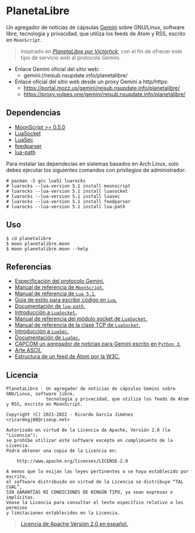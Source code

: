 # PlanetaLibre

Un agregador de noticias de cápsulas [Gemini](https://gemini.circumlunar.space/) sobre GNU/Linux, software libre, tecnología y privacidad, que utiliza los feeds de Atom y RSS, escrito en `MoonScript`.

> Inspirado en [*PlanetaLibre por Victorhck*](https://victorhck.gitlab.io/planetalibre/), con el fin de ofrecer este tipo de servicio web al protocolo Gemini.

* Enlace Gemini oficial del sitio web:
    * gemini://reisub.nsupdate.info/planetalibre/
* Enlace oficial del sitio web desde un proxy Gemini a http/https:
    * <https://portal.mozz.us/gemini/reisub.nsupdate.info/planetalibre/>
    * <https://proxy.vulpes.one/gemini/reisub.nsupdate.info/planetalibre/>

## Dependencias

* [MoonScript >= 0.5.0](https://moonscript.org/)
* [LuaSocket](https://github.com/diegonehab/luasocket)
* [LuaSec](https://github.com/brunoos/luasec)
* [feedparser](https://github.com/slact/lua-feedparser)
* [lua-path](https://github.com/moteus/lua-path)

Para instalar las dependecias en sistemas basados en Arch Linux, solo debes ejecutar los siguientes comandos con privilegios de administrador:

```
# pacman -S gcc lua51 luarocks
# luarocks --lua-version 5.1 install moonscript
# luarocks --lua-version 5.1 install luasocket
# luarocks --lua-version 5.1 install luasec
# luarocks --lua-version 5.1 install feedparser
# luarocks --lua-version 5.1 install lua-path
```

## Uso

```shell
$ cd planetalibre
$ moon planetalibre.moon
$ moon planetalibre.moon --help
```

## Referencias

* [Especificación del protocolo Gemini.](https://gemini.circumlunar.space/docs/specification.gmi)
* [Manual de referencia de `MoonScript`.](https://moonscript.org/reference/)
* [Manual de referencia de `Lua 5.1`.](https://www.lua.org/manual/5.1/es/manual.html)
* [Guía de estilo para escribir código en `Lua`.](https://github.com/Olivine-Labs/lua-style-guide)
* [Documentación de `lua-path`.](https://moteus.github.io/path/index.html)
* [Introducción a `LuaSocket`.](https://w3.impa.br/~diego/software/luasocket/introduction.html)
* [Manual de referencia del módulo socket de `LuaSocket`.](https://w3.impa.br/~diego/software/luasocket/socket.html)
* [Manual de referencia de la clase TCP de `LuaSocket`.](https://w3.impa.br/~diego/software/luasocket/tcp.html)
* [Introducción a `LuaSec`.](https://github.com/brunoos/luasec/wiki)
* [Documentación de `LuaSec`.](https://github.com/brunoos/luasec/wiki/LuaSec-1.0.x)
* [CAPCOM un agregador de noticias para Gemini escrito en `Python 3`.](https://tildegit.org/solderpunk/CAPCOM)
* [Arte ASCII.](http://www.ascii-art.de/)
* [Estructura de un feed de Atom por la W3C.](https://validator.w3.org/feed/docs/atom.html)

## Licencia

```text
PlanetaLibre - Un agregador de noticias de cápsulas Gemini sobre GNU/Linux, software libre,
               tecnología y privacidad, que utiliza los feeds de Atom y RSS, escrito en MoonScript.

Copyright (C) 2021-2022 - Ricardo García Jiménez <ricardogj08@riseup.net>

Autorizado en virtud de la Licencia de Apache, Versión 2.0 (la "Licencia");
se prohíbe utilizar este software excepto en cumplimiento de la Licencia.
Podrá obtener una copia de la Licencia en:

    http://www.apache.org/licenses/LICENSE-2.0

A menos que lo exijan las leyes pertinentes o se haya establecido por escrito,
el software distribuido en virtud de la Licencia se distribuye “TAL CUAL”,
SIN GARANTÍAS NI CONDICIONES DE NINGÚN TIPO, ya sean expresas o implícitas.
Véase la Licencia para consultar el texto específico relativo a los permisos
y limitaciones establecidos en la Licencia.
```

> [Licencia de Apache Versión 2.0 en español.](https://wikis.fdi.ucm.es/ELP/Licencia_Apache)
